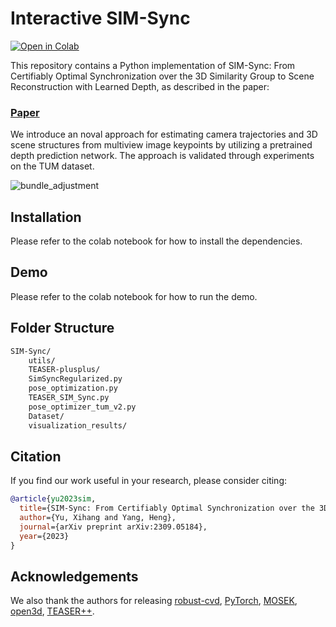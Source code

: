 # Interactive SIM-Sync

[![Open in Colab](https://colab.research.google.com/assets/colab-badge.svg)](https://drive.google.com/file/d/13hYAlxOaywlPRbwMc5NLIQFd351Fowt9/view?usp=sharing)

This repository contains a Python implementation of SIM-Sync: From Certifiably Optimal Synchronization over the 3D Similarity Group to Scene Reconstruction with Learned Depth, as described in the paper:

###  [Paper](https://arxiv.org/abs/2309.05184)

We introduce an noval approach for estimating camera trajectories and 3D scene structures from multiview image keypoints by utilizing a pretrained depth prediction network. The approach is validated through experiments on the TUM dataset.

![bundle_adjustment](https://drive.google.com/uc?export=view&id=10VHFFIzCttl6t5LkRXRZZ0uXv3dI9G1D)


## Installation

Please refer to the colab notebook for how to install the dependencies.

## Demo

Please refer to the colab notebook for how to run the demo.

## Folder Structure

```bash
SIM-Sync/
    utils/
    TEASER-plusplus/
    SimSyncRegularized.py
    pose_optimization.py
    TEASER_SIM_Sync.py
    pose_optimizer_tum_v2.py
    Dataset/
    visualization_results/

```

## Citation
If you find our work useful in your research, please consider citing:
```BibTeX
@article{yu2023sim,
  title={SIM-Sync: From Certifiably Optimal Synchronization over the 3D Similarity Group to Scene Reconstruction with Learned Depth},
  author={Yu, Xihang and Yang, Heng},
  journal={arXiv preprint arXiv:2309.05184},
  year={2023}
}
```

## Acknowledgements
We also thank the authors for releasing [robust-cvd](https://robust-cvd.github.io/), [PyTorch](https://github.com/erikwijmans/Pointnet2_PyTorch), [MOSEK](https://www.mosek.com/), [open3d](http://www.open3d.org/), [TEASER++](https://github.com/MIT-SPARK/TEASER-plusplus).
